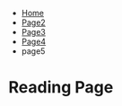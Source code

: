 

<ul class="breadcrumb">
  <li><a href="index.html">Home</a></li>
  <li><a href="page2.html">Page2</a></li>
  <li><a href="page3.html">Page3</a></li>
  <li><a href="page4.html">Page4</a></li>
  <li>page5</li>
</ul>

<h1>Reading Page</h1>
